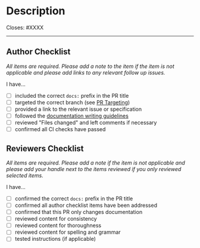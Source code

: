 # Description

Closes: #XXXX

<!-- Add a description of the changes that this PR introduces and the files that
are the most critical to review. -->

<!-- Pull requests that sit inactive for longer than 30 days will be closed.  -->
---

## Author Checklist

*All items are required. Please add a note to the item if the item is not applicable and
please add links to any relevant follow up issues.*

I have...

* [ ] included the correct `docs:` prefix in the PR title
* [ ] targeted the correct branch (see [PR Targeting](https://github.com/cosmos/cosmos-sdk/blob/main/CONTRIBUTING.md#pr-targeting))
* [ ] provided a link to the relevant issue or specification
* [ ] followed the [documentation writing guidelines](https://github.com/cosmos/cosmos-sdk/blob/main/docs/DOC_WRITING_GUIDELINES.md)
* [ ] reviewed "Files changed" and left comments if necessary
* [ ] confirmed all CI checks have passed

## Reviewers Checklist

*All items are required. Please add a note if the item is not applicable and please add
your handle next to the items reviewed if you only reviewed selected items.*

I have...

* [ ] confirmed the correct `docs:` prefix in the PR title
* [ ] confirmed all author checklist items have been addressed 
* [ ] confirmed that this PR only changes documentation
* [ ] reviewed content for consistency
* [ ] reviewed content for thoroughness
* [ ] reviewed content for spelling and grammar
* [ ] tested instructions (if applicable)

